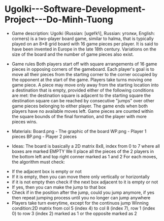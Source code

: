 # Ugolki---Software-Development-Project---Do-Minh-Tuong
- Game description: Ugolki (Russian: [ʊɡɐɫˈkʲi], Russian: уголки, English: corners) is a two-player board game, similar to halma, that is typically played on an 8×8 grid board with 16 game pieces per player. 
It is said to have been invented in Europe in the late 18th century. Variations on the size of the board and the number of game pieces also exist.

- Game rules
Both players start off with square arrangements of 16 game pieces in opposing corners of the gameboard. Each player's goal is to move all their pieces from the starting corner to the corner occupied by the opponent at the start of the game.
Players take turns moving one game piece. A piece may move only away from the starting location into a destination that is empty, provided either of the following conditions are met:
the destination square is adjacent to the starting square
the destination square can be reached by consecutive "jumps" over other game pieces belonging to either player.
The game ends when both players have no available moves left. Game pieces are counted within the square bounds of the final formation, and the player with more pieces wins.

- Materials:
Board.png - The graphic of the board
WP.png - Player 1 pieces
BP.png - Player 2 pieces

- Ideas:
The board is basically a 2D matrix 8x8, index from 0 to 7 where all boxes are marked EMPTY
We ll place all the pieces of the 2 players in the bottom left and top right conner marked as 1 and 2
For each moves, the algorithm must check:
+ If the adjacent box is empty or not
+ If it is empty, then you can move there only vertically or horizontally
+ if it is not empty then check if the next box adjacent to it is empty or not
+ If yes, then you can make the jump to that box
+ Check if in the position after the jump, could you jump anymore, if yes then repeat jumping process until you no longer can jump anywhere
+ Players take turn everytime, except for the continuos jump
Winning condition:2D matrix from col 5 (index 4) to col 8 (index 7), row 1 (index 0) to row 3 (index 2) marked as 1 or the opposite marked as 2

